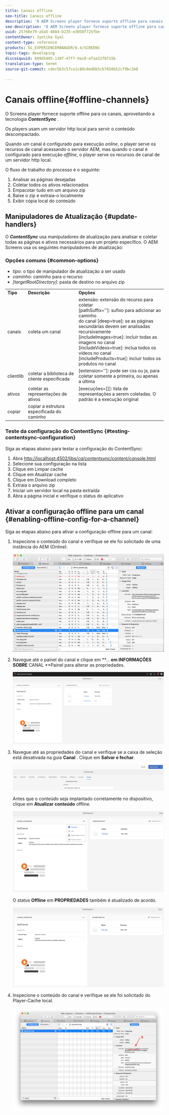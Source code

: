 ```yaml
---
title: Canais offline
seo-title: Canais offline
description: 'O AEM Screens player fornece suporte offline para canais aproveitando a tecnologia ContentSync. Siga esta página para saber mais sobre os manipuladores de atualização e ativar a configuração offline para um canal.  '
seo-description: 'O AEM Screens player fornece suporte offline para canais aproveitando a tecnologia ContentSync. Siga esta página para saber mais sobre os manipuladores de atualização e ativar a configuração offline para um canal.  '
uuid: 25766e79-a5a5-4b84-b235-e3050f725fbe
contentOwner: Jyotika Syal
content-type: reference
products: SG_EXPERIENCEMANAGER/6.4/SCREENS
topic-tags: developing
discoiquuid: 609d5405-138f-47f7-9ac0-efaa32f8715b
translation-type: tm+mt
source-git-commit: cdec5b3c57ce1c80c0ed6b5cb7650b52cf9bc340

---
```



# Canais offline{#offline-channels}

O Screens player fornece suporte offline para os canais, aproveitando a tecnologia ***ContentSync*** .

Os players usam um servidor http local para servir o conteúdo descompactado.

Quando um canal é configurado para execução *online*, o player serve os recursos de canal acessando o servidor AEM, mas quando o canal é configurado para execução *offline*, o player serve os recursos de canal de um servidor http local.

O fluxo de trabalho do processo é o seguinte:

1. Analisar as páginas desejadas
1. Coletar todos os ativos relacionados
1. Empacotar tudo em um arquivo zip
1. Baixe o zip e extraia-o localmente
1. Exibir cópia local do conteúdo

## Manipuladores de Atualização {#update-handlers}

O ***ContentSync*** usa manipuladores de atualização para analisar e coletar todas as páginas e ativos necessários para um projeto específico. O AEM Screens usa os seguintes manipuladores de atualização:

### Opções comuns {#common-options}

* *tipo*: o tipo de manipulador de atualização a ser usado
* *caminho*: caminho para o recurso
* *[targetRootDirectory]*: pasta de destino no arquivo zip

<table> 
 <tbody>
  <tr>
   <td><strong>Tipo</strong></td> 
   <td><strong>Descrição</strong></td> 
   <td><strong>Opções</strong></td> 
  </tr>
  <tr>
   <td> canais</td> 
   <td>coleta um canal</td> 
   <td>extensão: extensão do recurso para coletar<br /> [pathSuffix='']: sufixo para adicionar ao caminho<br /> do canal [deep=true]: se as páginas secundárias devem ser analisadas recursivamente<br /> [includeImages=true]: incluir todas as imagens no canal<br /> [includeVideos=true]: inclua todos os vídeos no canal<br /> [includeProducts=true]: incluir todos os produtos no canal</td> 
  </tr>
  <tr>
   <td>clientlib</td> 
   <td>coletar a biblioteca de cliente especificada</td> 
   <td>[extension='']: pode ser css ou js, para coletar somente a primeira, ou apenas a última</td> 
  </tr>
  <tr>
   <td>ativos</td> 
   <td>coletar as representações de ativos</td> 
   <td>[execuções=[]]: lista de representações a serem coletadas. O padrão é a execução original</td> 
  </tr>
  <tr>
   <td>copiar</td> 
   <td>copiar a estrutura especificada do caminho</td> 
   <td> </td> 
  </tr>
 </tbody>
</table>

### Teste da configuração do ContentSync {#testing-contentsync-configuration}

Siga as etapas abaixo para testar a configuração do ContentSync:

1. Abra [http://localhost:4502/libs/cq/contentsync/content/console.html](http://localhost:4502/libs/cq/contentsync/content/console.html)
1. Selecione sua configuração na lista
1. Clique em Limpar cache
1. Clique em Atualizar cache
1. Clique em Download completo
1. Extraia o arquivo zip
1. Iniciar um servidor local na pasta extraída
1. Abra a página inicial e verifique o status do aplicativo

## Ativar a configuração offline para um canal {#enabling-offline-config-for-a-channel}

Siga as etapas abaixo para ativar a configuração offline para um canal:

1. Inspecione o conteúdo do canal e verifique se ele foi solicitado de uma instância do AEM (Online).

   ![chlimage_1-15](assets/chlimage_1-15.png)

1. Navegue até o painel do canal e clique em **... **em INFORMAÇÕES SOBRE** CANAL **Painel para alterar as propriedades.

   ![chlimage_1-16](assets/chlimage_1-16.png)

1. Navegue até as propriedades do canal e verifique se a caixa de seleção está desativada na guia **Canal** . Clique em **Salvar e fechar**.

   ![screen_shot_2017-12-19at122422pm](assets/screen_shot_2017-12-19at122422pm.png)

   Antes que o conteúdo seja implantado corretamente no dispositivo, clique em **Atualizar conteúdo** offline.

   ![screen_shot_2017-12-19at122637pm](assets/screen_shot_2017-12-19at122637pm.png)

   O status **Offline** em **PROPRIEDADES** também é atualizado de acordo.

   ![screen_shot_2017-12-19at124735pm](assets/screen_shot_2017-12-19at124735pm.png)

1. Inspecione o conteúdo do canal e verifique se ele foi solicitado do Player-Cache local.

   ![chlimage_1-17](assets/chlimage_1-17.png)

